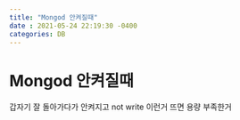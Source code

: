 ```yaml
---
title: "Mongod 안켜질때"
date : 2021-05-24 22:19:30 -0400
categories: DB
---
```



# Mongod 안켜질때

갑자기 잘 돌아가다가 안켜지고 not write 이런거 뜨면 용량 부족한거
